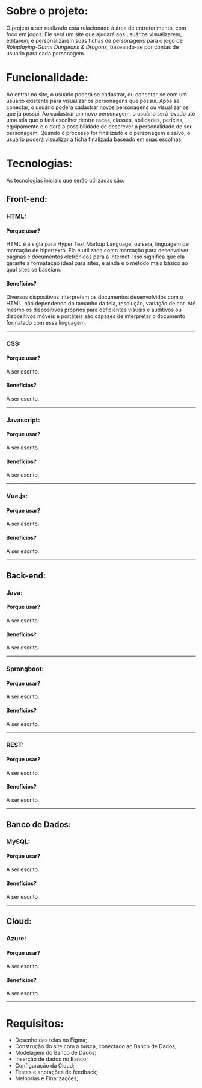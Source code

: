 # Sobre o projeto:
O projeto a ser realizado está relacionado à área de entreterimento, com foco em jogos. Ele será um site que ajudará aos usuários visualizarem, editarem, e personalizarem suas fichas de personagens para o jogo de _Roleplaying-Game Dungeons & Dragons_, baseando-se por contas de usuário para cada personagem.

# Funcionalidade:
Ao entrar no site, o usuário poderá se cadastrar, ou conectar-se com um usuário existente para visualizar os personagens que possui. Após se conectar, o usuário poderá cadastrar novos personagens ou visualizar os que já possui. Ao cadastrar um novo personagem, o usuário será levado até uma tela que o fará escolher dentre raças, classes, abilidades, perícias, equipamento e o dará a possibilidade de descrever a personalidade de seu personagem. Quando o processo for finalizado e o personagem é salvo, o usuário poderá visualizar a ficha finalizada baseado em suas escolhas.

# Tecnologias:
As tecnologias iniciais que serão utilizadas são:
## Front-end: 
### HTML:
#### Porque usar?
HTML é a sigla para Hyper Text Markup Language, ou seja, linguagem de marcação de hipertexto. Ela é utilizada como marcação para desenvolver páginas e documentos eletrônicos para a internet. Isso significa que ela garante a formatação ideal para sites, e ainda é o método mais básico ao qual sites se baseiam.

#### Benefícios?
Diversos dispositivos interpretam os documentos desenvolvidos com o HTML, não dependendo do tamanho da tela, resolução, variação de cor. Até mesmo os dispositivos próprios para deficientes visuais e auditivos ou dispositivos móveis e portáteis são capazes de interpretar o documento formatado com essa linguagem.

--------------------------
### CSS:
#### Porque usar?
A ser escrito.

#### Benefícios?
A ser escrito.

--------------------------
### Javascript:
#### Porque usar?
A ser escrito.

#### Benefícios?
A ser escrito.

--------------------------
### Vue.js:
#### Porque usar?
A ser escrito.

#### Benefícios?
A ser escrito.

---------------------------
## Back-end: 
### Java:
#### Porque usar?
A ser escrito.

#### Benefícios?
A ser escrito.

--------------------------
### Sprongboot:
#### Porque usar?
A ser escrito.

#### Benefícios?
A ser escrito.

--------------------------
### REST:
#### Porque usar?
A ser escrito.

#### Benefícios?
A ser escrito.

---------------------------
## Banco de Dados: 
### MySQL:
#### Porque usar?
A ser escrito.

#### Benefícios?
A ser escrito.

---------------------------
## Cloud: 
### Azure:
#### Porque usar?
A ser escrito.

#### Benefícios?
A ser escrito.

---------------------------
# Requisitos:
- Desenho das telas no Figma;
- Construção do site com a busca, conectado ao Banco de Dados;
- Modelagem do Banco de Dados;
- Inserção de dados no Banco;
- Configuração da Cloud;
- Testes e anotações de feedback;
- Melhorias e Finalizações;
